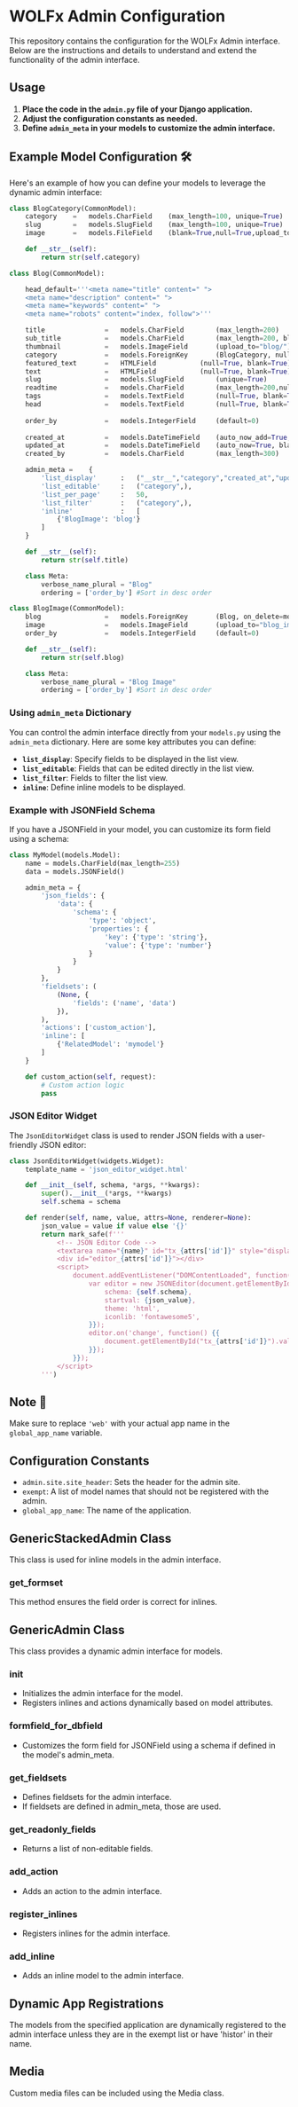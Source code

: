 
# WOLFx Admin Configuration

This repository contains the configuration for the WOLFx Admin interface. Below are the instructions and details to understand and extend the functionality of the admin interface.

## Usage

1. **Place the code in the `admin.py` file of your Django application.**
2. **Adjust the configuration constants as needed.**
3. **Define `admin_meta` in your models to customize the admin interface.**

## Example Model Configuration 🛠️

Here's an example of how you can define your models to leverage the dynamic admin interface:

```python
class BlogCategory(CommonModel):
    category    =   models.CharField    (max_length=100, unique=True)
    slug        =   models.SlugField    (max_length=100, unique=True)
    image       =   models.FileField    (blank=True,null=True,upload_to='blog_category/')

    def __str__(self):
        return str(self.category)

class Blog(CommonModel):

    head_default='''<meta name="title" content=" ">
    <meta name="description" content=" ">
    <meta name="keywords" content=" ">
    <meta name="robots" content="index, follow">'''

    title               =   models.CharField        (max_length=200)
    sub_title           =   models.CharField        (max_length=200, blank=True ,null=True)
    thumbnail           =   models.ImageField       (upload_to="blog/")
    category            =   models.ForeignKey       (BlogCategory, null=True, on_delete=models.SET_NULL)
    featured_text       =   HTMLField           (null=True, blank=True)
    text                =   HTMLField           (null=True, blank=True)
    slug                =   models.SlugField        (unique=True)
    readtime            =   models.CharField        (max_length=200,null=True, blank=True)
    tags                =   models.TextField        (null=True, blank=True, default='all')
    head                =   models.TextField        (null=True, blank=True, default=head_default)
    
    order_by            =   models.IntegerField     (default=0)
    
    created_at          =   models.DateTimeField    (auto_now_add=True, blank=True, null=True)
    updated_at          =   models.DateTimeField    (auto_now=True, blank=True, null=True)
    created_by          =   models.CharField        (max_length=300)

    admin_meta =    {
        'list_display'      :   ("__str__","category","created_at","updated_at"),
        'list_editable'     :   ("category",),
        'list_per_page'     :   50,
        'list_filter'       :   ("category",),
        'inline'            :   [
            {'BlogImage': 'blog'}
        ]
    }

    def __str__(self):
        return str(self.title)

    class Meta:
        verbose_name_plural = "Blog"
        ordering = ['order_by'] #Sort in desc order

class BlogImage(CommonModel):
    blog                =   models.ForeignKey       (Blog, on_delete=models.CASCADE)
    image               =   models.ImageField       (upload_to="blog_images/")
    order_by            =   models.IntegerField     (default=0)

    def __str__(self):
        return str(self.blog)

    class Meta:
        verbose_name_plural = "Blog Image"
        ordering = ['order_by'] #Sort in desc order
```

### Using `admin_meta` Dictionary

You can control the admin interface directly from your `models.py` using the `admin_meta` dictionary. Here are some key attributes you can define:

- **`list_display`**: Specify fields to be displayed in the list view.
- **`list_editable`**: Fields that can be edited directly in the list view.
- **`list_filter`**: Fields to filter the list view.
- **`inline`**: Define inline models to be displayed.

### Example with JSONField Schema

If you have a JSONField in your model, you can customize its form field using a schema:

```python
class MyModel(models.Model):
    name = models.CharField(max_length=255)
    data = models.JSONField()

    admin_meta = {
        'json_fields': {
            'data': {
                'schema': {
                    'type': 'object',
                    'properties': {
                        'key': {'type': 'string'},
                        'value': {'type': 'number'}
                    }
                }
            }
        },
        'fieldsets': (
            (None, {
                'fields': ('name', 'data')
            }),
        ),
        'actions': ['custom_action'],
        'inline': [
            {'RelatedModel': 'mymodel'}
        ]
    }

    def custom_action(self, request):
        # Custom action logic
        pass
```

### JSON Editor Widget

The `JsonEditorWidget` class is used to render JSON fields with a user-friendly JSON editor:

```python
class JsonEditorWidget(widgets.Widget):
    template_name = 'json_editor_widget.html'

    def __init__(self, schema, *args, **kwargs):
        super().__init__(*args, **kwargs)
        self.schema = schema

    def render(self, name, value, attrs=None, renderer=None):
        json_value = value if value else '{}'
        return mark_safe(f'''
            <!-- JSON Editor Code -->
            <textarea name="{name}" id="tx_{attrs['id']}" style="display:none;">{json_value}</textarea>
            <div id="editor_{attrs['id']}"></div>
            <script>
                document.addEventListener("DOMContentLoaded", function() {{
                    var editor = new JSONEditor(document.getElementById("editor_{attrs['id']}"), {{
                        schema: {self.schema},
                        startval: {json_value},
                        theme: 'html',
                        iconlib: 'fontawesome5',
                    }});
                    editor.on('change', function() {{
                        document.getElementById("tx_{attrs['id']}").value = JSON.stringify(editor.getValue());
                    }});
                }});
            </script>
        ''')
```

## Note 📌

Make sure to replace `'web'` with your actual app name in the `global_app_name` variable.

## Configuration Constants

- `admin.site.site_header`: Sets the header for the admin site.
- `exempt`: A list of model names that should not be registered with the admin.
- `global_app_name`: The name of the application.

## GenericStackedAdmin Class

This class is used for inline models in the admin interface.

### get_formset

This method ensures the field order is correct for inlines.

## GenericAdmin Class

This class provides a dynamic admin interface for models.

### __init__

- Initializes the admin interface for the model.
- Registers inlines and actions dynamically based on model attributes.

### formfield_for_dbfield

- Customizes the form field for JSONField using a schema if defined in the model's admin_meta.

### get_fieldsets

- Defines fieldsets for the admin interface.
- If fieldsets are defined in admin_meta, those are used.

### get_readonly_fields

- Returns a list of non-editable fields.

### add_action

- Adds an action to the admin interface.

### register_inlines

- Registers inlines for the admin interface.

### add_inline

- Adds an inline model to the admin interface.

## Dynamic App Registrations

The models from the specified application are dynamically registered to the admin interface unless they are in the exempt list or have 'histor' in their name.

## Media

Custom media files can be included using the Media class.


